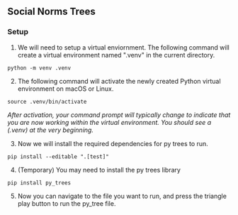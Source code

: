 ## Social Norms Trees

### Setup 
1. We will need to setup a virtual enviornment. The following command will create a virtual environment named ".venv" in the current directory.

```
python -m venv .venv
```

2. The following command will activate the newly created Python virtual environment on macOS or Linux.
```
source .venv/bin/activate
```
*After activation, your command prompt will typically change to indicate that you are now working within the virtual environment. You should see a (.venv) at the very beginning.*


3. Now we will install the required dependencies for py trees to run.
```
pip install --editable ".[test]"
```

4. (Temporary) You may need to install the py trees library 
```
pip install py_trees
```

5. Now you can navigate to the file you want to run, and press the triangle play button to run the py_tree file. 

